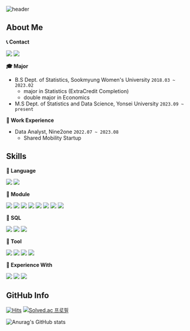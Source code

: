 ![header](https://capsule-render.vercel.app/api?text=Juri's%20Github&type=waving&color=0:CEE3F6,50:58ACFA,100:0000FF&height=130&fontSize=30&animation=fadeIn&fontAlign=80&fontColor=FAFAFA)



## About Me  
**📞 Contact**

<a href="hongjury@gmail.com" target="_blank"><img src="https://img.shields.io/badge/Gmail-D14836?style=flat&logo=gmail&logoColor=white"/></a>
<a href="hongjury@naver.com" target="_blank"><img src="https://img.shields.io/badge/Naver-03C75A?style=flat&logo=naver&logoColor=white"/></a>

**🎓 Major**
*  B.S Dept. of Statistics, Sookmyung Women's University `2018.03 ~ 2023.02`  
   * major in Statistics (ExtraCredit Completion)  
   * double major in Economics
*  M.S Dept. of Statistics and Data Science, Yonsei University `2023.09 ~ present`

**📝 Work Experience**
* Data Analyst, Nine2one `2022.07 ~ 2023.08`
  * Shared Mobility Startup 

 
## Skills
**📕 Language**

<img src="https://img.shields.io/badge/Python-3776AB?style=flat&logo=Python&logoColor=white"/> <img src="https://img.shields.io/badge/R-276DC3?style=flat&logo=R&logoColor=white"/> 

**📙 Module**   

<img src="https://img.shields.io/badge/pandas-150458?style=flat&logo=pandas&logoColor=white"/> <img src="https://img.shields.io/badge/NumPy-013243?style=flat&logo=numpy&logoColor=white"/> <img src="https://img.shields.io/badge/scikit learn-F7931E?style=flat&logo=scikitlearn&logoColor=white"/> <img src="https://img.shields.io/badge/PyTorch-EE4C2C?style=flat&logo=pytorch&logoColor=white"/> <img src="https://img.shields.io/badge/TensorFlow-FF6F00?style=flat&logo=tensorflow&logoColor=white"/> <img src="https://img.shields.io/badge/Streamlit-FF4B4B?style=flat&logo=streamlit&logoColor=white"/> <img src="https://img.shields.io/badge/Folium-77B829?style=flat&logo=folium&logoColor=white"/> <img src="https://img.shields.io/badge/Plotly-3F4F75?style=flat&logo=plotly&logoColor=white"/> 


**📒 SQL**   

<img src="https://img.shields.io/badge/BigQuery-4285F4?style=flat&logo=googlecloud&logoColor=white"/> <img src="https://img.shields.io/badge/MySQL-4479A1?style=flat&logo=MySQL&logoColor=white"/> <img src="https://img.shields.io/badge/SQLite-003B57?style=flat&logo=SQLite&logoColor=white"/> 



**📗 Tool**   

<img src="https://img.shields.io/badge/Tableau-E97627?style=flat&logo=Tableau&logoColor=white"/> <img src="https://img.shields.io/badge/Google Looker Studio-4285F4?style=flat&logo=looker&logoColor=white"/> <img src="https://img.shields.io/badge/Amazon EC2-FF9900?style=flat&logo=amazonec2&logoColor=white"/> <img src="https://img.shields.io/badge/Amplitude-4285F4?style=flat&logo=Amplitude&logoColor=white"/> 

**📘 Experience With**   

<img src="https://img.shields.io/badge/SAS-276DC3?style=flat&logo=sas&logoColor=white"/> <img src="https://img.shields.io/badge/PostgreSQL-4169E1?style=flat&logo=postgresql&logoColor=white"/> <img src="https://img.shields.io/badge/Google Analytics-E37400?style=flat&logo=Google Analytics&logoColor=white"/>

## GitHub Info
[![Hits](https://hits.seeyoufarm.com/api/count/incr/badge.svg?url=https%3A%2F%2Fgithub.com%2Fjurio3o%2Fhit-counter&count_bg=%230055FF&title_bg=%235A5A5A&icon=&icon_color=%23E7E7E7&title=hits&edge_flat=false)](https://hits.seeyoufarm.com) [![Solved.ac
프로필](http://mazassumnida.wtf/api/mini/generate_badge?boj=flwnghd)](https://solved.ac/flwnghd)

 
![Anurag's GitHub stats](https://github-readme-stats.vercel.app/api?username=jurio3o&show_icons=true&bg_color=00000000)
